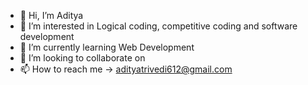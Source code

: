 - 👋 Hi, I’m Aditya
- 👀 I’m interested in Logical coding, competitive coding and software development
- 🌱 I’m currently learning Web Development 
- 💞️ I’m looking to collaborate on 
- 📫 How to reach me -> adityatrivedi612@gmail.com

<!---
Yuvadi29/Yuvadi29 is a ✨ special ✨ repository because its `README.md` (this file) appears on your GitHub profile.
You can click the Preview link to take a look at your changes.
--->

